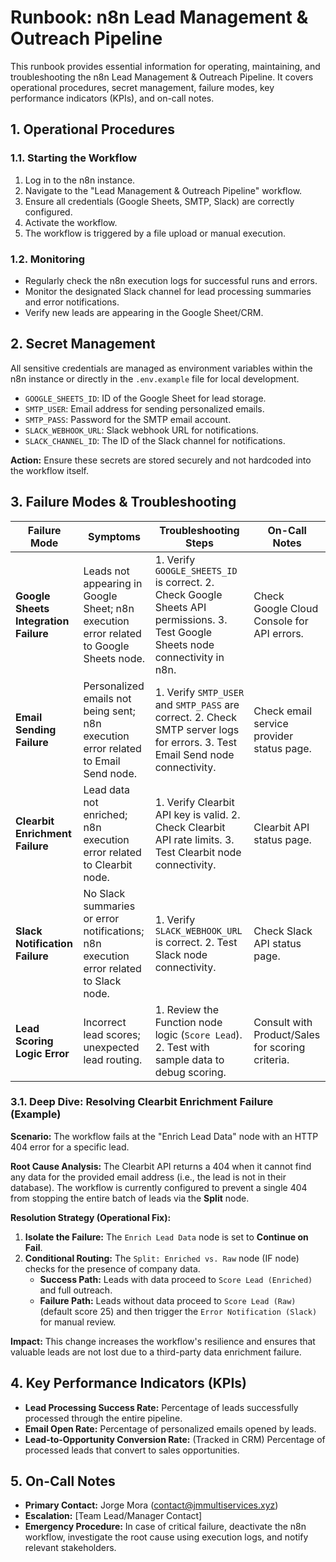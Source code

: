# Runbook: n8n Lead Management & Outreach Pipeline

This runbook provides essential information for operating, maintaining, and troubleshooting the n8n Lead Management & Outreach Pipeline. It covers operational procedures, secret management, failure modes, key performance indicators (KPIs), and on-call notes.

## 1. Operational Procedures

### 1.1. Starting the Workflow
1.  Log in to the n8n instance.
2.  Navigate to the "Lead Management & Outreach Pipeline" workflow.
3.  Ensure all credentials (Google Sheets, SMTP, Slack) are correctly configured.
4.  Activate the workflow.
5.  The workflow is triggered by a file upload or manual execution.

### 1.2. Monitoring
*   Regularly check the n8n execution logs for successful runs and errors.
*   Monitor the designated Slack channel for lead processing summaries and error notifications.
*   Verify new leads are appearing in the Google Sheet/CRM.

## 2. Secret Management

All sensitive credentials are managed as environment variables within the n8n instance or directly in the `.env.example` file for local development.

*   `GOOGLE_SHEETS_ID`: ID of the Google Sheet for lead storage.
*   `SMTP_USER`: Email address for sending personalized emails.
*   `SMTP_PASS`: Password for the SMTP email account.
*   `SLACK_WEBHOOK_URL`: Slack webhook URL for notifications.
*   `SLACK_CHANNEL_ID`: The ID of the Slack channel for notifications.

**Action:** Ensure these secrets are stored securely and not hardcoded into the workflow itself.

## 3. Failure Modes & Troubleshooting

| Failure Mode | Symptoms | Troubleshooting Steps | On-Call Notes |
|---|---|---|---|
| **Google Sheets Integration Failure** | Leads not appearing in Google Sheet; n8n execution error related to Google Sheets node. | 1. Verify `GOOGLE_SHEETS_ID` is correct. 2. Check Google Sheets API permissions. 3. Test Google Sheets node connectivity in n8n. | Check Google Cloud Console for API errors. |
| **Email Sending Failure** | Personalized emails not being sent; n8n execution error related to Email Send node. | 1. Verify `SMTP_USER` and `SMTP_PASS` are correct. 2. Check SMTP server logs for errors. 3. Test Email Send node connectivity. | Check email service provider status page. |
| **Clearbit Enrichment Failure** | Lead data not enriched; n8n execution error related to Clearbit node. | 1. Verify Clearbit API key is valid. 2. Check Clearbit API rate limits. 3. Test Clearbit node connectivity. | Clearbit API status page. |
| **Slack Notification Failure** | No Slack summaries or error notifications; n8n execution error related to Slack node. | 1. Verify `SLACK_WEBHOOK_URL` is correct. 2. Test Slack node connectivity. | Check Slack API status page. |
| **Lead Scoring Logic Error** | Incorrect lead scores; unexpected lead routing. | 1. Review the Function node logic (`Score Lead`). 2. Test with sample data to debug scoring. | Consult with Product/Sales for scoring criteria. |

### 3.1. Deep Dive: Resolving Clearbit Enrichment Failure (Example)

**Scenario:** The workflow fails at the "Enrich Lead Data" node with an HTTP 404 error for a specific lead.

**Root Cause Analysis:**
The Clearbit API returns a 404 when it cannot find any data for the provided email address (i.e., the lead is not in their database). The workflow is currently configured to prevent a single 404 from stopping the entire batch of leads via the **Split** node.

**Resolution Strategy (Operational Fix):**
1.  **Isolate the Failure:** The `Enrich Lead Data` node is set to **Continue on Fail**.
2.  **Conditional Routing:** The `Split: Enriched vs. Raw` node (IF node) checks for the presence of company data.
    *   **Success Path:** Leads with data proceed to `Score Lead (Enriched)` and full outreach.
    *   **Failure Path:** Leads without data proceed to `Score Lead (Raw)` (default score 25) and then trigger the `Error Notification (Slack)` for manual review.

**Impact:** This change increases the workflow's resilience and ensures that valuable leads are not lost due to a third-party data enrichment failure.

## 4. Key Performance Indicators (KPIs)

*   **Lead Processing Success Rate:** Percentage of leads successfully processed through the entire pipeline.
*   **Email Open Rate:** Percentage of personalized emails opened by leads.
*   **Lead-to-Opportunity Conversion Rate:** (Tracked in CRM) Percentage of processed leads that convert to sales opportunities.

## 5. On-Call Notes

*   **Primary Contact:** Jorge Mora (contact@jmmultiservices.xyz)
*   **Escalation:** [Team Lead/Manager Contact]
*   **Emergency Procedure:** In case of critical failure, deactivate the n8n workflow, investigate the root cause using execution logs, and notify relevant stakeholders.
